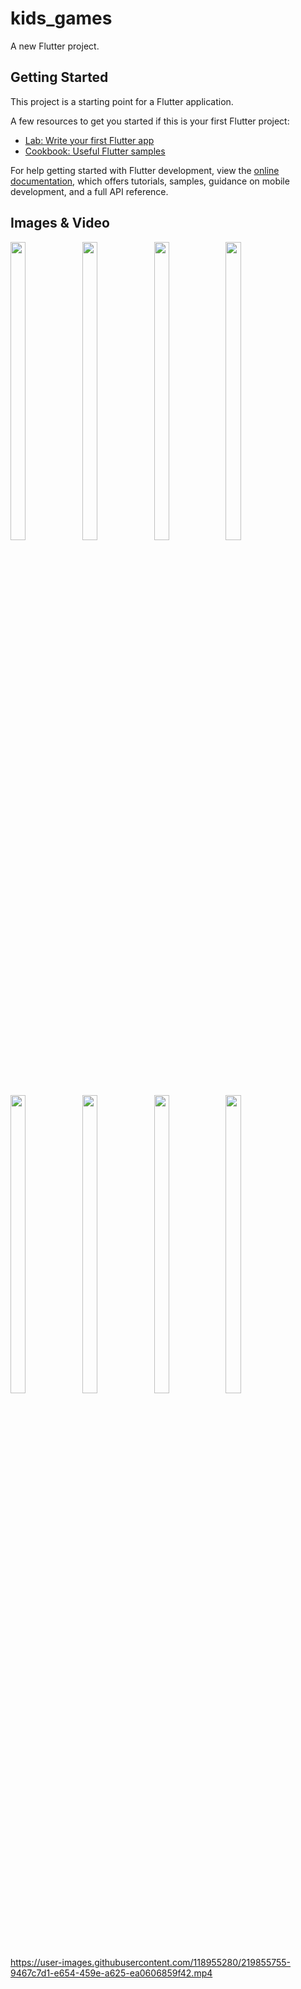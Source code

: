 # kids_games

A new Flutter project.

## Getting Started

This project is a starting point for a Flutter application.

A few resources to get you started if this is your first Flutter project:

- [Lab: Write your first Flutter app](https://docs.flutter.dev/get-started/codelab)
- [Cookbook: Useful Flutter samples](https://docs.flutter.dev/cookbook)

For help getting started with Flutter development, view the
[online documentation](https://docs.flutter.dev/), which offers tutorials,
samples, guidance on mobile development, and a full API reference.

## Images & Video
<p float="center">

<img src="https://user-images.githubusercontent.com/118955280/219855047-c624a60a-29d5-4b9f-a723-ccf4b53a5136.png" width=22% height=35%>
<img src="https://user-images.githubusercontent.com/118955280/219855048-bdea48e9-8ded-4c00-9727-ba12344dd681.png" width=22% height=35%>
<img src="https://user-images.githubusercontent.com/118955280/219855054-555778e8-057b-4863-9afa-6abf153bf126.png" width=22% height=35%>
<img src="https://user-images.githubusercontent.com/118955280/219855059-57330296-17e4-4f10-b086-69a8dced5128.png" width=22% height=35%>
<img src="https://user-images.githubusercontent.com/118955280/219855061-b307f325-395c-44b7-abac-814cb095fe57.png" width=22% height=35%>
<img src="https://user-images.githubusercontent.com/118955280/219855064-7bff791b-d1a7-4500-bfe3-34a2e0fc4a2c.png" width=22% height=35%>
<img src="https://user-images.githubusercontent.com/118955280/219855066-e942c548-c3a1-4272-a607-40277697075a.png" width=22% height=35%>
<img src="https://user-images.githubusercontent.com/118955280/219855046-bc55387c-1dbc-4698-8f63-f2ba28f6fa4b.png" width=22% height=35%>


https://user-images.githubusercontent.com/118955280/219855755-9467c7d1-e654-459e-a625-ea0606859f42.mp4

</p>
